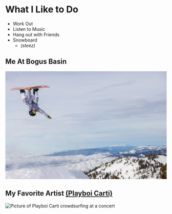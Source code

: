# **What I Like to Do**

* Work Out
* Listen to Music
* Hang out with Friends
* Snowboard
  * *(steez)*

## Me At Bogus Basin
![Picture of me standing on Bogus Basin mountain with my snowboard](AdultMaleSnowboarderEmployeeAustinSmithBackflipAirWithGrabOffHandbuiltJumpOnAGloomyDayAtBogusBasinCloseup_Winter2022_PhotoByLukeTokunaga_8192px5464px.jpg)

## My Favorite Artist [(Playboi Carti)](https://open.spotify.com/artist/699OTQXzgjhIYAHMy9RyPD?si=c80E5SO1SAef_FJhtkNeVg)
![Picture of Playboi Carti crowdsurfing at a concert]()
[^1]: Have a good day.
